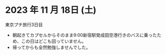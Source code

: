# 2023 年 11 月 18日 (土)
東京プチ旅行3日目
- 朝起きてカプセルからそのまま9:00新宿駅発成田空港行きのバスに乗ったため、この日はどこも回っていません。
- 帰ってからも全然勉強しませんでした。
